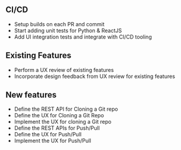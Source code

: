 ## CI/CD
* Setup builds on each PR and commit
* Start adding unit tests for Python & ReactJS
* Add UI integration tests and integrate with CI/CD tooling

## Existing Features
* Perform a UX review of existing features
* Incorporate design feedback from UX review for existing features

## New features
* Define the REST API for Cloning a Git repo
* Define the UX for Cloning a Git Repo
* Implement the UX for cloning a Git repo
* Define the REST APIs for Push/Pull
* Define the UX for Push/Pull
* Implement the UX for Push/Pull